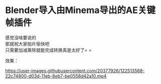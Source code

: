 # Blender导入由Minema导出的AE关键帧插件

感觉没啥要说的  
那就祝大家拍片愉快吧  
只需要加减乘除就能完成转换真是太好了= =  

效果：

https://user-images.githubusercontent.com/20377926/122513568-22c74800-d03d-11eb-8eb7-be0558d42a10.mp4